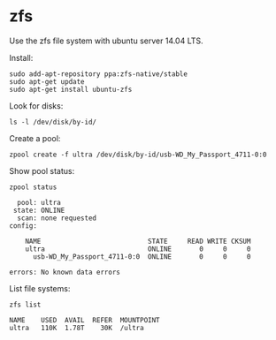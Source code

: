 zfs
===

Use the zfs file system with ubuntu server 14.04 LTS.

Install:

	sudo add-apt-repository ppa:zfs-native/stable
	sudo apt-get update
	sudo apt-get install ubuntu-zfs

Look for disks:

	ls -l /dev/disk/by-id/

Create a pool:

	zpool create -f ultra /dev/disk/by-id/usb-WD_My_Passport_4711-0:0

Show pool status:

	zpool status

	  pool: ultra
	 state: ONLINE
	  scan: none requested
	config:

		NAME                           STATE     READ WRITE CKSUM
		ultra                          ONLINE       0     0     0
		  usb-WD_My_Passport_4711-0:0  ONLINE       0     0     0

	errors: No known data errors

List file systems:

	zfs list

	NAME    USED  AVAIL  REFER  MOUNTPOINT
	ultra   110K  1.78T    30K  /ultra